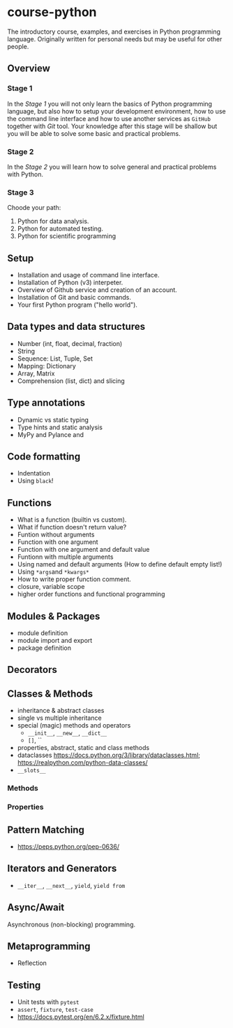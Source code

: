 # course-python

The introductory course, examples, and exercises in Python programming language. Originally written for personal needs  but may be useful for other people.

## Overview

### Stage 1

In the *Stage 1* you will not only learn the basics of Python programming language, but also how to setup your development environment, how to use the command line interface and how to use another services as `GitHub` together with *Git* tool. Your knowledge after this stage will be shallow but you will be able to solve some basic and practical problems.

### Stage 2

In the *Stage 2* you will learn how to solve general and practical problems with Python.

### Stage 3

Choode your path:

1. Python for data analysis.
2. Python for automated testing.
3. Python for scientific programming

## Setup

- Installation and usage of command line interface.
- Installation of Python (v3) interpeter.
- Overview of Github service and creation of an account.
- Installation of Git and basic commands.
- Your first Python program ("hello world").

## Data types and data structures

- Number (int, float, decimal, fraction)
- String
- Sequence: List, Tuple, Set
- Mapping: Dictionary
- Array, Matrix
- Comprehension (list, dict) and slicing

## Type annotations

- Dynamic vs static typing
- Type hints and static analysis
- MyPy and Pylance and 

## Code formatting

- Indentation
- Using `black`!

## Functions

- What is a function (builtin vs custom).
- What if function doesn't return value?
- Funtion without arguments
- Function with one argument
- Function with one argument and default value
- Funtionn with multiple arguments
- Using named and default arguments (How to define default empty list!)
- Using `*args`and `*kwargs*`
- How to write proper function comment.
- closure, variable scope
- higher order functions and functional programming


## Modules & Packages

- module definition
- module import and export
- package definition

## Decorators

## Classes & Methods

- inheritance & abstract classes
- single vs multiple inheritance
- special (magic) methods and operators 
  - `__init__`, `__new__`, `__dict__`
  - `[]`, ``
- properties, abstract, static and class methods
- dataclasses https://docs.python.org/3/library/dataclasses.html; https://realpython.com/python-data-classes/
- `__slots__`

### Methods

### Properties

## Pattern Matching 

- https://peps.python.org/pep-0636/

## Iterators and Generators

- `__iter__`, `__next__`, `yield`, `yield from`

## Async/Await

Asynchronous (non-blocking) programming.

## Metaprogramming

- Reflection

## Testing

- Unit tests with `pytest`
- `assert`, `fixture`, `test-case`
- https://docs.pytest.org/en/6.2.x/fixture.html

